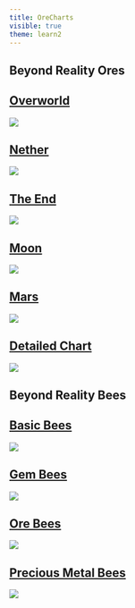 ```yaml
---
title: OreCharts
visible: true
theme: learn2
---
```

<div class="container-fluid">
  <h2>Beyond Reality Ores</h2>
  <div class="panel-group" id="accordion">
    <div class="panel panel-default">
      <div class="panel-heading">
        <h2 class="panel-title">
          <a data-toggle="collapse" data-parent="#accordion" href="#collapse1">Overworld</a>
        </h2>
      </div>
      <div id="collapse1" class="panel-collapse collapse">
        <div class="panel-body"><img src="https://beyond-reality.github.io/img/br/overworld.png" />
	    </div>
      </div>
    </div>
    <div class="panel panel-default">
      <div class="panel-heading">
        <h2 class="panel-title">
          <a data-toggle="collapse" data-parent="#accordion" href="#collapse2">Nether</a>
        </h2>
      </div>
      <div id="collapse2" class="panel-collapse collapse">
        <div class="panel-body"><img src="https://beyond-reality.github.io/img/br/nether.png" />
	    </div>
      </div>
    </div>
    <div class="panel panel-default">
      <div class="panel-heading">
        <h2 class="panel-title">
          <a data-toggle="collapse" data-parent="#accordion" href="#collapse3">The End</a>
        </h2>
      </div>
      <div id="collapse3" class="panel-collapse collapse">
        <div class="panel-body"><img src="https://beyond-reality.github.io/img/br/end.png" />
	    </div>
      </div>
    </div>
	<div class="panel panel-default">
      <div class="panel-heading">
        <h2 class="panel-title">
          <a data-toggle="collapse" data-parent="#accordion" href="#collapse4">Moon</a>
        </h2>
      </div>
      <div id="collapse4" class="panel-collapse collapse">
        <div class="panel-body"><img src="https://beyond-reality.github.io/img/br/moon.png" />
	    </div>
      </div>
    </div>
	<div class="panel panel-default">
      <div class="panel-heading">
        <h2 class="panel-title">
          <a data-toggle="collapse" data-parent="#accordion" href="#collapse5">Mars</a>
        </h2>
      </div>
      <div id="collapse5" class="panel-collapse collapse">
        <div class="panel-body"><img src="https://beyond-reality.github.io/img/br/mars.png" />
	    </div>
      </div>
    </div>
	<div class="panel panel-default">
      <div class="panel-heading">
        <h2 class="panel-title">
          <a data-toggle="collapse" data-parent="#accordion" href="#collapse6">Detailed Chart</a>
        </h2>
      </div>
      <div id="collapse6" class="panel-collapse collapse">
        <div class="panel-body"><img src="https://beyond-reality.github.io/img/br/chart.png" />
	    </div>
      </div>
    </div>
  </div> 
</div>
    
<div class="container-fluid">
  <h2>Beyond Reality Bees</h2>
  <div class="panel-group" id="accordion">
    <div class="panel panel-default">
      <div class="panel-heading">
        <h2 class="panel-title">
          <a data-toggle="collapse" data-parent="#accordion" href="#collapse7">Basic Bees</a>
        </h2>
      </div>
      <div id="collapse7" class="panel-collapse collapse">
        <div class="panel-body"><img src="https://beyond-reality.github.io/img/br/bees/BeesBasics.png" />
	    </div>
      </div>
    </div>
    <div class="panel panel-default">
      <div class="panel-heading">
        <h2 class="panel-title">
          <a data-toggle="collapse" data-parent="#accordion" href="#collapse8">Gem Bees</a>
        </h2>
      </div>
      <div id="collapse8" class="panel-collapse collapse">
        <div class="panel-body"><img src="https://beyond-reality.github.io/img/br//bees/BeesGems.png" />
	    </div>
      </div>
    </div>
    <div class="panel panel-default">
      <div class="panel-heading">
        <h2 class="panel-title">
          <a data-toggle="collapse" data-parent="#accordion" href="#collapse9">Ore Bees</a>
        </h2>
      </div>
      <div id="collapse9" class="panel-collapse collapse">
        <div class="panel-body"><img src="https://beyond-reality.github.io/img/br/bees/BeesOres.png" />
	    </div>
      </div>
    </div>
	<div class="panel panel-default">
      <div class="panel-heading">
        <h2 class="panel-title">
          <a data-toggle="collapse" data-parent="#accordion" href="#collapse10">Precious Metal Bees</a>
        </h2>
      </div>
      <div id="collapse10" class="panel-collapse collapse">
        <div class="panel-body"><img src="https://beyond-reality.github.io/img/br/bees/PreciousMetalsandOre.png" />
	    </div>
      </div>
    </div>
  </div> 
</div>
